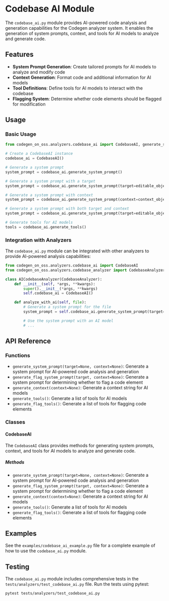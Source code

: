 # Codebase AI Module

The `codebase_ai.py` module provides AI-powered code analysis and generation capabilities for the Codegen analyzer system. It enables the generation of system prompts, context, and tools for AI models to analyze and generate code.

## Features

- **System Prompt Generation**: Create tailored prompts for AI models to analyze and modify code
- **Context Generation**: Format code and additional information for AI models
- **Tool Definitions**: Define tools for AI models to interact with the codebase
- **Flagging System**: Determine whether code elements should be flagged for modification

## Usage

### Basic Usage

```python
from codegen_on_oss.analyzers.codebase_ai import CodebaseAI, generate_system_prompt, generate_context

# Create a CodebaseAI instance
codebase_ai = CodebaseAI()

# Generate a system prompt
system_prompt = codebase_ai.generate_system_prompt()

# Generate a system prompt with a target
system_prompt = codebase_ai.generate_system_prompt(target=editable_object)

# Generate a system prompt with context
system_prompt = codebase_ai.generate_system_prompt(context=context_object)

# Generate a system prompt with both target and context
system_prompt = codebase_ai.generate_system_prompt(target=editable_object, context=context_object)

# Generate tools for AI models
tools = codebase_ai.generate_tools()
```

### Integration with Analyzers

The `codebase_ai.py` module can be integrated with other analyzers to provide AI-powered analysis capabilities:

```python
from codegen_on_oss.analyzers.codebase_ai import CodebaseAI
from codegen_on_oss.analyzers.codebase_analyzer import CodebaseAnalyzer

class AICodebaseAnalyzer(CodebaseAnalyzer):
    def __init__(self, *args, **kwargs):
        super().__init__(*args, **kwargs)
        self.codebase_ai = CodebaseAI()

    def analyze_with_ai(self, file):
        # Generate a system prompt for the file
        system_prompt = self.codebase_ai.generate_system_prompt(target=file)

        # Use the system prompt with an AI model
        # ...
```

## API Reference

### Functions

- `generate_system_prompt(target=None, context=None)`: Generate a system prompt for AI-powered code analysis and generation
- `generate_flag_system_prompt(target, context=None)`: Generate a system prompt for determining whether to flag a code element
- `generate_context(context=None)`: Generate a context string for AI models
- `generate_tools()`: Generate a list of tools for AI models
- `generate_flag_tools()`: Generate a list of tools for flagging code elements

### Classes

#### CodebaseAI

The `CodebaseAI` class provides methods for generating system prompts, context, and tools for AI models to analyze and generate code.

##### Methods

- `generate_system_prompt(target=None, context=None)`: Generate a system prompt for AI-powered code analysis and generation
- `generate_flag_system_prompt(target, context=None)`: Generate a system prompt for determining whether to flag a code element
- `generate_context(context=None)`: Generate a context string for AI models
- `generate_tools()`: Generate a list of tools for AI models
- `generate_flag_tools()`: Generate a list of tools for flagging code elements

## Examples

See the `examples/codebase_ai_example.py` file for a complete example of how to use the `codebase_ai.py` module.

## Testing

The `codebase_ai.py` module includes comprehensive tests in the `tests/analyzers/test_codebase_ai.py` file. Run the tests using pytest:

```bash
pytest tests/analyzers/test_codebase_ai.py
```

